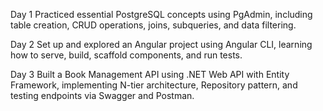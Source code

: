  Day 1
Practiced essential PostgreSQL concepts using PgAdmin, including table creation, CRUD operations, joins, subqueries, and data filtering.

 Day 2
Set up and explored an Angular project using Angular CLI, learning how to serve, build, scaffold components, and run tests.

 Day 3
Built a Book Management API using .NET Web API with Entity Framework, implementing N-tier architecture, Repository pattern, and testing endpoints via Swagger and Postman.

